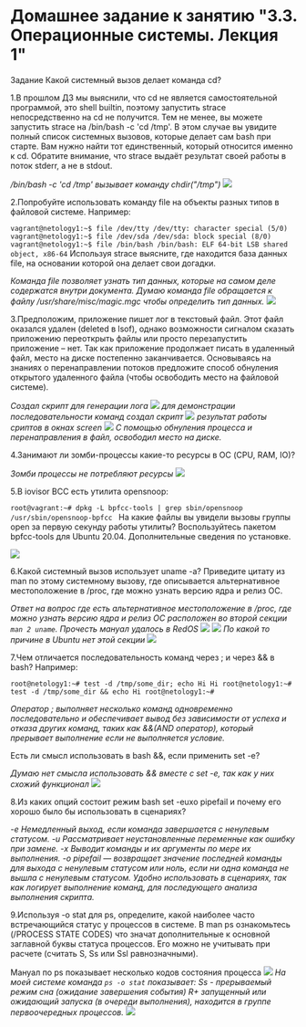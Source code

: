 # Домашнее задание к занятию "3.3. Операционные системы. Лекция 1"

Задание
Какой системный вызов делает команда cd?

1.В прошлом ДЗ мы выяснили, что cd не является самостоятельной программой, это shell builtin, поэтому запустить strace непосредственно на cd не получится. Тем не менее, вы можете запустить strace на /bin/bash -c 'cd /tmp'. В этом случае вы увидите полный список системных вызовов, которые делает сам bash при старте.
Вам нужно найти тот единственный, который относится именно к cd. Обратите внимание, что strace выдаёт результат своей работы в поток stderr, а не в stdout.
    
_/bin/bash -c 'cd /tmp' вызывает команду chdir("/tmp")_
    ![](images/strace.jpg)

2.Попробуйте использовать команду file на объекты разных типов в файловой системе. Например:

`vagrant@netology1:~$ file /dev/tty
/dev/tty: character special (5/0)
vagrant@netology1:~$ file /dev/sda
/dev/sda: block special (8/0)
vagrant@netology1:~$ file /bin/bash
/bin/bash: ELF 64-bit LSB shared object, x86-64`
Используя strace выясните, где находится база данных file, на основании которой она делает свои догадки.

_Команда file позволяет узнать тип данных, которые на самом деле содержатся внутри документа. Думаю команда file обращается к файлу /usr/share/misc/magic.mgc чтобы определить тип данных._
![](images/openat.jpg)

3.Предположим, приложение пишет лог в текстовый файл. Этот файл оказался удален (deleted в lsof), однако возможности сигналом сказать приложению переоткрыть файлы или просто перезапустить приложение – нет. Так как приложение продолжает писать в удаленный файл, место на диске постепенно заканчивается. Основываясь на знаниях о перенаправлении потоков предложите способ обнуления открытого удаленного файла (чтобы освободить место на файловой системе).

_Создал скрипт для генерации лога_
![](images/ssh.jpg)
_для демонстрации последовательности команд создал скрипт_
![](images/testsh.jpg)
_результат работы сриптов в окнах screen_
![](images/screen3.jpg)
_С помощью обнуления процесса и перенаправления в файл, освободил место на диске._

4.Занимают ли зомби-процессы какие-то ресурсы в ОС (CPU, RAM, IO)?

_Зомби процессы не потребляют ресурсы_
![](images/zombie.jpg)

5.В iovisor BCC есть утилита opensnoop:

`root@vagrant:~# dpkg -L bpfcc-tools | grep sbin/opensnoop
/usr/sbin/opensnoop-bpfcc
`
На какие файлы вы увидели вызовы группы open за первую секунду работы утилиты? Воспользуйтесь пакетом bpfcc-tools для Ubuntu 20.04. Дополнительные сведения по установке.

![](images/opensnoop1.jpg)

6.Какой системный вызов использует uname -a? Приведите цитату из man по этому системному вызову, где описывается альтернативное местоположение в /proc, где можно узнать версию ядра и релиз ОС.

_Ответ на вопрос где есть альтернативное местоположение в /proc, где можно узнать версию ядра и релиз ОС расположен во второй секции `man 2 uname`. Прочесть мануал удалось в RedOS_
![](images/uname2.png)
![](images/proc.jpg)
_По какой то причине в Ubuntu нет этой секции_
![](images/nomanual.jpg)

7.Чем отличается последовательность команд через ; и через && в bash? Например:

`root@netology1:~# test -d /tmp/some_dir; echo Hi
Hi
root@netology1:~# test -d /tmp/some_dir && echo Hi
root@netology1:~#
`

_Оператор ; выполняет несколько команд одновременно последовательно и обеспечивает вывод без зависимости от успеха и отказа других команд, таких как &&(AND оператор), который прерывает выполнение если не выполняется условие._ 

Есть ли смысл использовать в bash &&, если применить set -e?

_Думаю нет смысла использовать && вместе с set -e, так как у них схожий функционал_
![](images/set_e.jpg)

8.Из каких опций состоит режим bash set -euxo pipefail и почему его хорошо было бы использовать в сценариях?

_-e Немедленный выход, если команда завершается с ненулевым статусом. 
-u Рассматривает неустановленные переменные как ошибку при замене.
-x Выводит команды и их аргументы по мере их выполнения.
-o pipefail — возвращает значение последней команды для выхода с ненулевым статусом или ноль, если ни одна команда не вышла с ненулевым статусом. Удобно использовать в сценариях, так как логирует выполнение команд, для последующего анализа выполнения скрипта._

9.Используя -o stat для ps, определите, какой наиболее часто встречающийся статус у процессов в системе. В man ps ознакомьтесь (/PROCESS STATE CODES) что значат дополнительные к основной заглавной буквы статуса процессов. Его можно не учитывать при расчете (считать S, Ss или Ssl равнозначными).

Мануал по ps показывает несколько кодов состояния процесса
![](images/codes.jpg)
_На моей системе команда `ps -o stat` показывает: 
Ss - прерываемый режим сна (ожидание завершения события)
R+ запущенный или ожидающий запуска (в очереди выполнения), находится в группе первоочередных процессов._
![](images/stat.jpg)

